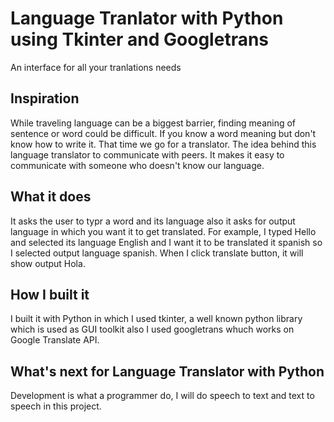 # Language Tranlator with Python using Tkinter and Googletrans
An interface for all your tranlations needs

## Inspiration
While traveling language can be a biggest barrier, finding meaning of sentence or word could be difficult. If you know a word meaning but don't know how to write it. That time we go for a translator. The idea behind this language translator to communicate with peers. It makes it easy to communicate with someone who doesn't know our language.

## What it does

It asks the user to typr a word and its language also it asks for output language in which you want it to get translated. For example, I typed Hello and selected its language English and I want it to be translated it spanish so I selected output language spanish. When I click translate button, it will show output Hola.

## How I built it

I built it with Python in which I used tkinter, a well known python library which is used as GUI toolkit also I used googletrans whuch works on Google Translate API.

## What's next for Language Translator with Python

Development is what a programmer do, I will do speech to text and text to speech in this project.

